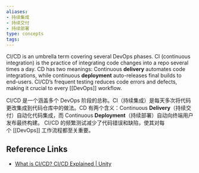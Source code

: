 ```yaml
---
aliases: 
- 持续集成
- 持续交付
- 持续部署
type: concepts
tags:
---
```


CI/CD is an umbrella term covering several DevOps phases. CI (continuous integration) is the practice of integrating code changes into a repo several times a day. CD has two meanings: Continuous **delivery** automates code integrations, while continuous **deployment** auto-releases final builds to end-users. CI/CD’s frequent testing reduces code errors and defects, making it crucial to every [[DevOps]] workflow.

CI/CD 是一个涵盖多个 DevOps 阶段的总称。CI（持续集成）是每天多次将代码更改集成到代码仓库中的做法。CD 有两个含义：Continuous **Delivery**（持续交付）自动化代码集成，而 Continuous **Deployment**（持续部署）自动向终端用户发布最终构建。 CI/CD 的频繁测试减少了代码错误和缺陷，使其对每个 [[DevOps]] 工作流程都至关重要。

## Reference Links

- [What is CI/CD? CI/CD Explained | Unity](https://unity.com/solutions/what-is-ci-cd)
